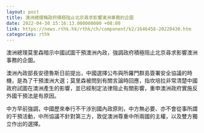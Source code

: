 ```yaml
---
layout: post
title: 澳洲總理稱政府積極阻止北京尋求影響澳洲事務的企圖
date: 2022-04-30 15:16:13.000000000 +08:00
link: https://news.rthk.hk/rthk/ch/component/k2/1646458-20220430.htm
categories: rthk
---
```


澳洲總理莫里森暗示中國試圖干預澳洲內政，強調政府積極阻止北京尋求影響澳洲事務的企圖。

澳洲內政部長安德魯斯日前提出，中國選擇公布與所羅門群島簽署安全協議的時機，是為了干預澳洲大選；莫里森被問到有關言論時回應，指坎培拉非常清楚中國政府試圖在澳洲產生的影響，並已經制定法律阻止有關影響，重申澳洲政府實施反外國干預法是有原因。

中方早前強調，中國歷來奉行不干涉別國內政原則，中方無必要、亦不會從事所謂的干預活動，中所協議不針對第三方，敦促澳洲尊重中所兩國的主權，以及雙方獨立作出的選擇。
